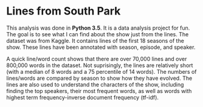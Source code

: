 # Lines from South Park 

This analysis was done in **Python 3.5**. It is a data analysis project for fun. The goal is to see what I can find about the show just from the lines.  The dataset was from Kaggle. It contains lines of the first 18 seasons of the show. These lines have been annotated with season, episode, and speaker.   

A quick line/word count shows that there are over 70,000 lines and over 800,000 words in the dataset. Not suprisingly, the lines are relatively short (with a median of 8 words and a 75 percentile of 14 words). The numbers of lines/words are compared by season to show how they have evolved. The lines are also used to understand the characters of the show, including finding the top speakers, their most frequent words, as well as words with highest term frequency-inverse document frequency (tf-idf).  



